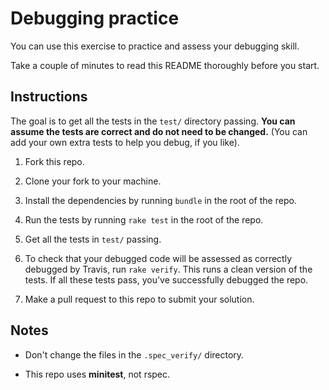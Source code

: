 # Debugging practice

You can use this exercise to practice and assess your debugging skill.

Take a couple of minutes to read this README thoroughly before you start.

## Instructions

The goal is to get all the tests in the `test/` directory passing.
**You can assume the tests are correct and do not need to be changed.** (You can add your own extra tests to help you debug, if you like).

1. Fork this repo.

2. Clone your fork to your machine.

3. Install the dependencies by running `bundle` in the root of the repo.

4. Run the tests by running `rake test` in the root of the repo.

5. Get all the tests in `test/` passing.

6. To check that your debugged code will be assessed as correctly debugged by Travis, run `rake verify`.  This runs a clean version of the tests.  If all these tests pass, you've successfully debugged the repo.

7. Make a pull request to this repo to submit your solution.

## Notes

* Don't change the files in the `.spec_verify/` directory.

* This repo uses **minitest**, not rspec.
